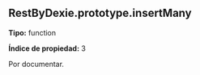 ## RestByDexie.prototype.insertMany

**Tipo:** function

**Índice de propiedad:** 3

Por documentar.



